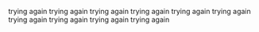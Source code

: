trying again
trying again
trying again
trying again
trying again
trying again
trying again
trying again
trying again
trying again
